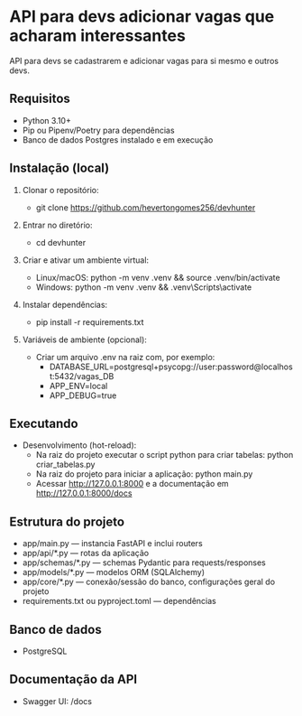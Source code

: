 # API para devs adicionar vagas que acharam interessantes 

API para devs se cadastrarem e adicionar vagas para si mesmo e outros devs.

## Requisitos

- Python 3.10+
- Pip ou Pipenv/Poetry para dependências
- Banco de dados Postgres instalado e em execução

## Instalação (local)

1. Clonar o repositório:
   - git clone https://github.com/hevertongomes256/devhunter

2. Entrar no diretório:
   - cd devhunter

3. Criar e ativar um ambiente virtual:
   - Linux/macOS: python -m venv .venv && source .venv/bin/activate
   - Windows: python -m venv .venv && .venv\Scripts\activate

4. Instalar dependências:
   - pip install -r requirements.txt

5. Variáveis de ambiente (opcional):
   - Criar um arquivo .env na raiz com, por exemplo:
     - DATABASE_URL=postgresql+psycopg://user:password@localhost:5432/vagas_DB
     - APP_ENV=local
     - APP_DEBUG=true

## Executando

- Desenvolvimento (hot-reload):
  - Na raiz do projeto executar o script python para criar tabelas: python criar_tabelas.py
  - Na raiz do projeto para iniciar a aplicação: python main.py
  - Acessar http://127.0.0.1:8000 e a documentação em http://127.0.0.1:8000/docs

## Estrutura do projeto

- app/main.py — instancia FastAPI e inclui routers
- app/api/*.py — rotas da aplicação
- app/schemas/*.py — schemas Pydantic para requests/responses
- app/models/*.py — modelos ORM (SQLAlchemy)
- app/core/*.py — conexão/sessão do banco, configurações geral do projeto
- requirements.txt ou pyproject.toml — dependências

## Banco de dados

- PostgreSQL

## Documentação da API

- Swagger UI: /docs